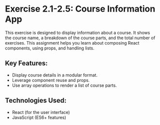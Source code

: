 # Exercise 2.1-2.5: Course Information App

This exercise is designed to display information about a course. It shows the course name, a breakdown of the course parts, and the total number of exercises. This assignment helps you learn about composing React components, using props, and handling lists.

## Key Features:
- Display course details in a modular format.
- Leverage component reuse and props.
- Use array operations to render a list of course parts.

## Technologies Used:
- React (for the user interface)
- JavaScript (ES6+ features)
